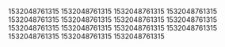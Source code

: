 1532048761315
1532048761315
1532048761315
1532048761315
1532048761315
1532048761315
1532048761315
1532048761315
1532048761315
1532048761315
1532048761315
1532048761315
1532048761315
1532048761315
1532048761315